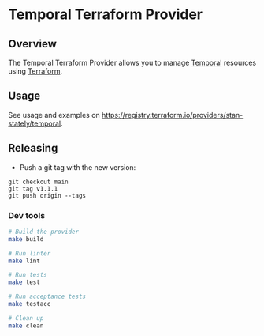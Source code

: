# Temporal Terraform Provider

## Overview

The Temporal Terraform Provider allows you to manage [Temporal](https://temporal.io/) resources using [Terraform](https://www.terraform.io/).

## Usage

See usage and examples on <https://registry.terraform.io/providers/stan-stately/temporal>.

## Releasing
- Push a git tag with the new version:
```
git checkout main
git tag v1.1.1
git push origin --tags
```

### Dev tools

```bash
# Build the provider
make build

# Run linter
make lint

# Run tests
make test

# Run acceptance tests
make testacc

# Clean up
make clean
```

